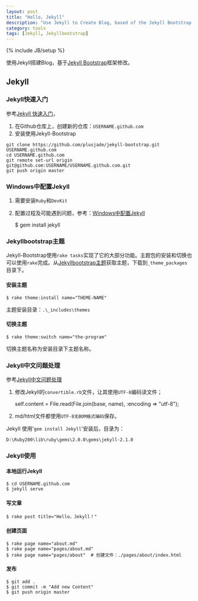 ```yaml
---
layout: post
title: "Hello, Jekyll"
description: "Use Jekyll to Create Blog, based of the Jekyll Bootstrap Foundation."
category: tools
tags: [Jekyll, Jekyllbootstrap]
---
```

{% include JB/setup %}

使用Jekyll搭建Blog，基于[Jekyll Bootstrap](http://jekyllbootstrap.com)框架修改。

## Jekyll

### Jekyll快速入门

参考[Jekyll 快速入门](http://jekyllbootstrap.com/usage/jekyll-quick-start.html)，

1. 在Github仓库上，创建新的仓库：`USERNAME.github.com`
2. 安装使用Jekyll-Bootstrap

<pre><code>git clone https://github.com/plusjade/jekyll-bootstrap.git USERNAME.github.com
cd USERNAME.github.com
git remote set-url origin git@github.com:USERNAME/USERNAME.github.com.git
git push origin master
</code></pre>

### Windows中配置Jekyll
1. 需要安装`Ruby`和`DevKit`
2. 配置过程及可能遇到问题，参考：[Windows中配置Jekyll](http://fangge-sun.blog.163.com/blog/static/4895625720142315473777/)

	$ gem install jekyll

### Jekyllbootstrap主题
Jekyll-Bootstrap使用`rake tasks`实现了它的大部分功能。主题包的安装和切换也可以使用`rake`完成。从[Jekyllbootstrap主题](http://jekyllbootstrap.com/usage/jekyll-theming.html)获取主题，下载到`_theme_packages`目录下。

#### 安装主题
	
	$ rake theme:install name="THEME-NAME"

主题安装目录：`.\_includes\themes`

#### 切换主题

	$ rake theme:switch name="the-program"

切换主题名称为安装目录下主题名称。


### Jekyll中文问题处理

参考[Jekyll中文问题处理](http://nepshi.com/2012-10-08/chinese-characters-in-jekyll/)

1. 修改Jekyll的`convertible.rb`文件，让其使用`UTF-8`编码读文件；

    self.content = File.read(File.join(base, name), :encoding => "utf-8");

2. md/html文件都使用`UTF-8无BOM格式编码`保存。

Jekyll 使用'`gem install Jekyll`'安装后，目录为：

	D:\Ruby200\lib\ruby\gems\2.0.0\gems\jekyll-2.1.0

### Jekyll使用

#### 本地运行Jekyll

	$ cd USERNAME.github.com
	$ jekyll serve
	
#### 写文章

	$ rake post title="Hello，Jekyll！"

#### 创建页面

	$ rake page name="about.md"
	$ rake page name="pages/about.md"
	$ rake page name="pages/about"	# 创建文件：./pages/about/index.html

#### 发布
	
	$ git add .
	$ git commit -m "Add new Content"
	$ git push origin master
